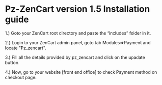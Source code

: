 # Pz-ZenCart version 1.5 Installation guide
1.) Goto your ZenCart root directory and paste the “includes” folder in it.

2.) Login to your ZenCart admin panel, goto tab Modules=>Payment and locate "Pz_zencart".

3.) Fill all the details provided by pz_zencart and click on the upadate button.

4.) Now, go to your website [front end office] to check Payment method on checkout page.



